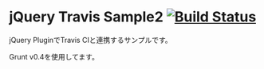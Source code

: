 # jQuery Travis Sample2 [![Build Status](https://travis-ci.org/STAR-ZERO/jquery-travis-sample2.png)](https://travis-ci.org/STAR-ZERO/jquery-travis-sample2)

jQuery PluginでTravis CIと連携するサンプルです。

Grunt v0.4を使用してます。

